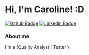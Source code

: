 # Hi, I'm Caroline! :D

[![Github Badge](https://img.shields.io/badge/-Github-000?style=flat-square&logo=Github&logoColor=white&link=https://github.com/CarollineLima)](https://github.com/fagnerpsantos)
[![Linkedin Badge](https://img.shields.io/badge/-LinkedIn-blue?style=flat-square&logo=Linkedin&logoColor=white&link=https://www.linkedin.com/in/caroline-cavalcante-84b4724a//)](https://www.linkedin.com/in/fagnerpsantos/)

### About me
I'm a {Quality Analyst | Tester }

